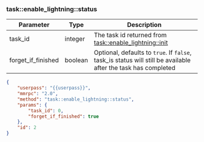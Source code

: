 ### task\:\:enable\_lightning\:\:status

| Parameter            | Type    | Description |
|----------------------|---------|-------------|
| task_id              | integer | The task id returned from [task::enable_lightning::init](/basic-docs/atomicdex-api-20-dev/lighting-tasks.html#task_enable_lightning_init)                                   |
| forget_if_finished   | boolean | Optional, defaults to `true`. If `false`, task_is status will still be available after the task has completed |

```json
{
    "userpass": "{{userpass}}",
    "mmrpc": "2.0",
    "method": "task::enable_lightning::status",
    "params": {
        "task_id": 0,
        "forget_if_finished": true
    },
    "id": 2
}
```